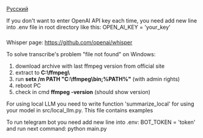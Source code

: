 [Русский](README_ru.MD)

If you don't want to enter OpenAI API key each time, you need add new line into .env
file in root directory like this:
OPEN_AI_KEY = 'your_key'

###
Whisper page: https://github.com/openai/whisper

To solve transcribe's problem "file not found" on Windows:
1. download archive with last ffmpeg version from official site
2. extract to **C:\ffmpeg\\**
3. run **setx /m PATH "C:\ffmpeg\bin;%PATH%"** (with admin rights)
4. reboot PC
5. check in cmd **ffmpeg -version** (should show version)

For using local LLM you need to write function 'summarize_local' for using your 
model in src/local_llm.py. This file contains examples

To run telegram bot you need add new line into .env:
BOT_TOKEN = 'token'
and run next command:
python main.py